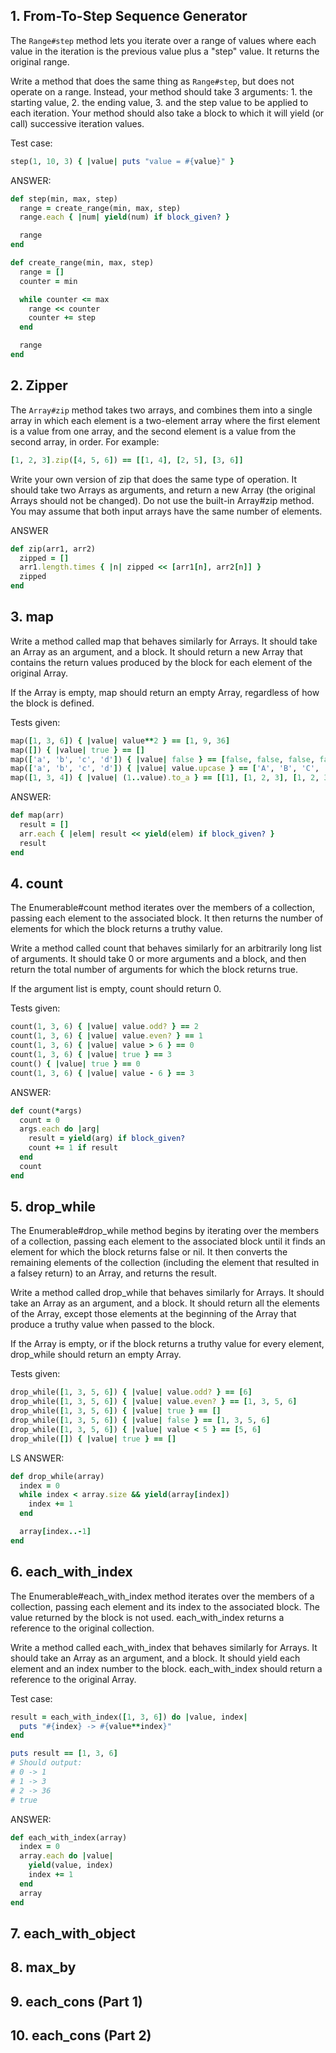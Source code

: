 ## 1. From-To-Step Sequence Generator

The `Range#step` method lets you iterate over a range of values where each value in the iteration is the previous value plus a "step" value. It returns the original range.

Write a method that does the same thing as `Range#step`, but does not operate on a range. Instead, your method should take 3 arguments: 
    1. the starting value,
    2. the ending value, 
    3. and the step value to be applied to each iteration. 
Your method should also take a block to which it will yield (or call) successive iteration values.

Test case:
``` ruby
step(1, 10, 3) { |value| puts "value = #{value}" }
```

ANSWER:
``` ruby
def step(min, max, step)
  range = create_range(min, max, step)
  range.each { |num| yield(num) if block_given? }

  range
end

def create_range(min, max, step)
  range = []
  counter = min

  while counter <= max
    range << counter
    counter += step
  end

  range
end
```

## 2. Zipper

The `Array#zip` method takes two arrays, and combines them into a single array in which each element is a two-element array where the first element is a value from one array, and the second element is a value from the second array, in order. For example:
``` ruby
[1, 2, 3].zip([4, 5, 6]) == [[1, 4], [2, 5], [3, 6]]
```

Write your own version of zip that does the same type of operation. It should take two Arrays as arguments, and return a new Array (the original Arrays should not be changed). Do not use the built-in Array#zip method. You may assume that both input arrays have the same number of elements.

ANSWER
``` ruby
def zip(arr1, arr2)
  zipped = []
  arr1.length.times { |n| zipped << [arr1[n], arr2[n]] }
  zipped
end
```

## 3. map

Write a method called map that behaves similarly for Arrays. It should take an Array as an argument, and a block. It should return a new Array that contains the return values produced by the block for each element of the original Array.

If the Array is empty, map should return an empty Array, regardless of how the block is defined.

Tests given:
``` ruby
map([1, 3, 6]) { |value| value**2 } == [1, 9, 36]
map([]) { |value| true } == []
map(['a', 'b', 'c', 'd']) { |value| false } == [false, false, false, false]
map(['a', 'b', 'c', 'd']) { |value| value.upcase } == ['A', 'B', 'C', 'D']
map([1, 3, 4]) { |value| (1..value).to_a } == [[1], [1, 2, 3], [1, 2, 3, 4]]
```

ANSWER:
``` ruby
def map(arr)
  result = []
  arr.each { |elem| result << yield(elem) if block_given? }
  result
end
```

## 4. count

The Enumerable#count method iterates over the members of a collection, passing each element to the associated block. It then returns the number of elements for which the block returns a truthy value.

Write a method called count that behaves similarly for an arbitrarily long list of arguments. It should take 0 or more arguments and a block, and then return the total number of arguments for which the block returns true.

If the argument list is empty, count should return 0.

Tests given:
``` ruby
count(1, 3, 6) { |value| value.odd? } == 2
count(1, 3, 6) { |value| value.even? } == 1
count(1, 3, 6) { |value| value > 6 } == 0
count(1, 3, 6) { |value| true } == 3
count() { |value| true } == 0
count(1, 3, 6) { |value| value - 6 } == 3
```

ANSWER:
``` ruby
def count(*args)
  count = 0
  args.each do |arg|
    result = yield(arg) if block_given?
    count += 1 if result
  end
  count
end
```

## 5. drop_while

The Enumerable#drop_while method begins by iterating over the members of a collection, passing each element to the associated block until it finds an element for which the block returns false or nil. It then converts the remaining elements of the collection (including the element that resulted in a falsey return) to an Array, and returns the result.

Write a method called drop_while that behaves similarly for Arrays. It should take an Array as an argument, and a block. It should return all the elements of the Array, except those elements at the beginning of the Array that produce a truthy value when passed to the block.

If the Array is empty, or if the block returns a truthy value for every element, drop_while should return an empty Array.

Tests given:
``` ruby
drop_while([1, 3, 5, 6]) { |value| value.odd? } == [6]
drop_while([1, 3, 5, 6]) { |value| value.even? } == [1, 3, 5, 6]
drop_while([1, 3, 5, 6]) { |value| true } == []
drop_while([1, 3, 5, 6]) { |value| false } == [1, 3, 5, 6]
drop_while([1, 3, 5, 6]) { |value| value < 5 } == [5, 6]
drop_while([]) { |value| true } == []
```

LS ANSWER:
``` ruby
def drop_while(array)
  index = 0
  while index < array.size && yield(array[index])
    index += 1
  end

  array[index..-1]
end
```

## 6. each_with_index

The Enumerable#each_with_index method iterates over the members of a collection, passing each element and its index to the associated block. The value returned by the block is not used. each_with_index returns a reference to the original collection.

Write a method called each_with_index that behaves similarly for Arrays. It should take an Array as an argument, and a block. It should yield each element and an index number to the block. each_with_index should return a reference to the original Array.

Test case:
``` ruby
result = each_with_index([1, 3, 6]) do |value, index|
  puts "#{index} -> #{value**index}"
end

puts result == [1, 3, 6]
# Should output: 
# 0 -> 1
# 1 -> 3
# 2 -> 36
# true
```

ANSWER:
``` ruby
def each_with_index(array)
  index = 0
  array.each do |value|
    yield(value, index)
    index += 1
  end
  array
end
```

## 7. each_with_object

## 8. max_by

## 9. each_cons (Part 1)

## 10. each_cons (Part 2)